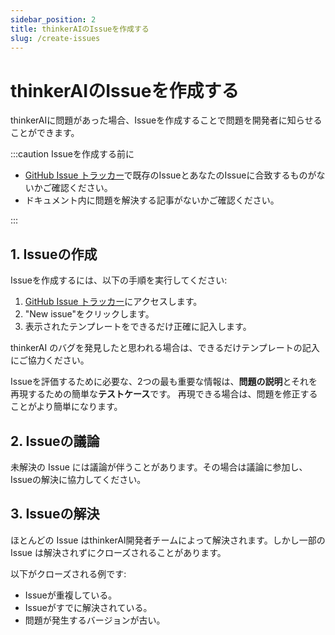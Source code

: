 ```yaml
---
sidebar_position: 2
title: thinkerAIのIssueを作成する
slug: /create-issues
---
```


# thinkerAIのIssueを作成する

thinkerAIに問題があった場合、Issueを作成することで問題を開発者に知らせることができます。

:::caution Issueを作成する前に

* [GitHub Issue トラッカー](https://github.com/thinking-grp/thinkerAI/issues)で既存のIssueとあなたのIssueに合致するものがないかご確認ください。
* ドキュメント内に問題を解決する記事がないかご確認ください。

:::

## 1. Issueの作成

Issueを作成するには、以下の手順を実行してください:

1. [GitHub Issue トラッカー](https://github.com/thinking-grp/thinkerAI/issues)にアクセスします。
2. "New issue"をクリックします。
3. 表示されたテンプレートをできるだけ正確に記入します。

thinkerAI のバグを発見したと思われる場合は、できるだけテンプレートの記入にご協力ください。

Issueを評価するために必要な、2つの最も重要な情報は、**問題の説明**とそれを再現するための簡単な**テストケース**です。 再現できる場合は、問題を修正することがより簡単になります。

## 2. Issueの議論

未解決の Issue には議論が伴うことがあります。その場合は議論に参加し、Issueの解決に協力してください。

## 3. Issueの解決

ほとんどの Issue はthinkerAI開発者チームによって解決されます。しかし一部の Issue は解決されずにクローズされることがあります。

以下がクローズされる例です:

* Issueが重複している。
* Issueがすでに解決されている。
* 問題が発生するバージョンが古い。